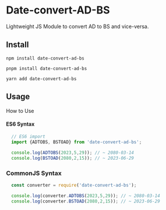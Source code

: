 # Date-convert-AD-BS

Lightweight JS Module to convert AD to BS and vice-versa.

## Install

```
npm install date-convert-ad-bs

pnpm install date-convert-ad-bs

yarn add date-convert-ad-bs
```

## Usage

How to Use 

#### ES6 Syntax
```javascript
  // ES6 import 
  import {ADTOBS, BSTOAD} from 'date-convert-ad-bs';
 
  console.log(ADTOBS(2023,5,29)); // ~ 2080-03-14
  console.log(BSTOAD(2080,2,15)); // ~ 2023-06-29
```

###  CommonJS Syntax
```javascript
  const converter = require('date-convert-ad-bs');  

  console.log(converter.ADTOBS(2023,5,29)); // ~ 2080-03-14
  console.log(converter.BSTOAD(2080,2,15)); // ~ 2023-06-29
```

